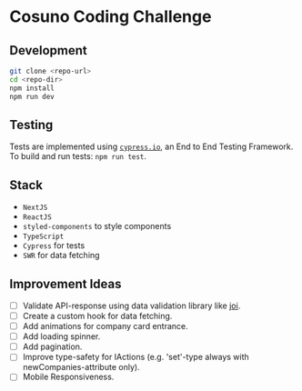 # Cosuno Coding Challenge

## Development

```bash
git clone <repo-url>
cd <repo-dir>
npm install
npm run dev
```

## Testing

Tests are implemented using [`cypress.io`](https://www.cypress.io/), an End to End Testing Framework. To build and run tests: `npm run test`.

## Stack

- `NextJS`
- `ReactJS`
- `styled-components` to style components
- `TypeScript`
- `Cypress` for tests
- `SWR` for data fetching

## Improvement Ideas

- [ ] Validate API-response using data validation library like [joi](https://joi.dev/).
- [ ] Create a custom hook for data fetching.
- [ ] Add animations for company card entrance.
- [ ] Add loading spinner.
- [ ] Add pagination.
- [ ] Improve type-safety for IActions (e.g. 'set'-type always with newCompanies-attribute only).
- [ ] Mobile Responsiveness.
